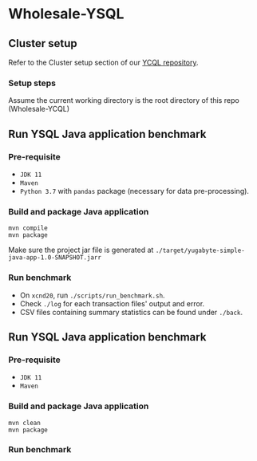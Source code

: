 # Wholesale-YSQL

## Cluster setup
Refer to the Cluster setup section of our [YCQL repository](https://github.com/CS4224-CCGWX/Wholesale-YCQL).

### Setup steps
Assume the current working directory is the root directory of this repo (Wholesale-YCQL)


## Run YSQL Java application benchmark
### Pre-requisite
- `JDK 11`
- `Maven`
- `Python 3.7` with `pandas` package (necessary for data pre-processing).

### Build and package Java application
```
mvn compile
mvn package
```
Make sure the project jar file is generated at `./target/yugabyte-simple-java-app-1.0-SNAPSHOT.jarr`

### Run benchmark
- On `xcnd20`, run `./scripts/run_benchmark.sh`.
- Check `./log` for each transaction files' output and error.
- CSV files containing summary statistics can be found under `./back`.


## Run YSQL Java application benchmark
### Pre-requisite
- `JDK 11`
- `Maven`

### Build and package Java application
```
mvn clean
mvn package
```

### Run benchmark
